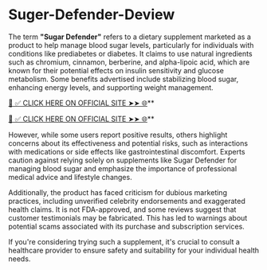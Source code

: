 # Suger-Defender-Deview
The term **"Sugar Defender"** refers to a dietary supplement marketed as a product to help manage blood sugar levels, particularly for individuals with conditions like prediabetes or diabetes. It claims to use natural ingredients such as chromium, cinnamon, berberine, and alpha-lipoic acid, which are known for their potential effects on insulin sensitivity and glucose metabolism. Some benefits advertised include stabilizing blood sugar, enhancing energy levels, and supporting weight management.

[📌 ✅ CLICK HERE ON OFFICIAL SITE ➤➤ 🌐](https://tinyurl.com/SUGAR-DEFN)**

[📌 ✅ CLICK HERE ON OFFICIAL SITE ➤➤ 🌐](https://tinyurl.com/SUGAR-DEFN)**

However, while some users report positive results, others highlight concerns about its effectiveness and potential risks, such as interactions with medications or side effects like gastrointestinal discomfort. Experts caution against relying solely on supplements like Sugar Defender for managing blood sugar and emphasize the importance of professional medical advice and lifestyle changes.

Additionally, the product has faced criticism for dubious marketing practices, including unverified celebrity endorsements and exaggerated health claims. It is not FDA-approved, and some reviews suggest that customer testimonials may be fabricated. This has led to warnings about potential scams associated with its purchase and subscription services.

If you're considering trying such a supplement, it's crucial to consult a healthcare provider to ensure safety and suitability for your individual health needs.
